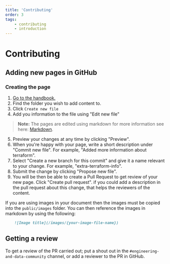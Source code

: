```yaml
---
title: 'Contributing'
order: 3
tags: 
    - contributing
    - introduction
---
```


# Contributing

## Adding new pages in GitHub

### Creating the page

1. [Go to the handbook.](https://github.com/hippo-digital/engineering-data-handbook)
2. Find the folder you wish to add content to. 
3. Click `Create new file`
4. Add you information to the file using "Edit new file"
> **Note:** The pages are edited using markdown for more information see here: [Markdown](https://docs.github.com/en/github/writing-on-github/getting-started-with-writing-and-formatting-on-github/basic-writing-and-formatting-syntax).
5. Preview your changes at any time by clicking "Preview".
6. When you're happy with your page, write a short description under "Commit new file". For example, "Added more information about terraform".
7. Select "Create a new branch for this commit" and give it a name relevant to your change. For example, "extra-terraform-info".
8. Submit the change by clicking "Propose new file".
9. You will be then be able to create a Pull Request to get review of your new page. Click "Create pull request". if you could add a description in the pull request about this change, that helps the reviewers of the content. 

If you are using images in your document then the images must be copied into the `public/images` folder. You can then reference the images in markdown by using the following:

```markdown
    ![Image title](/images/{your-image-file-name})
```

## Getting a review

To get a review of the PR carried out; put a shout out in the `#engineering-and-data-community`  channel, or add a reviewer to the PR in GitHub. 
